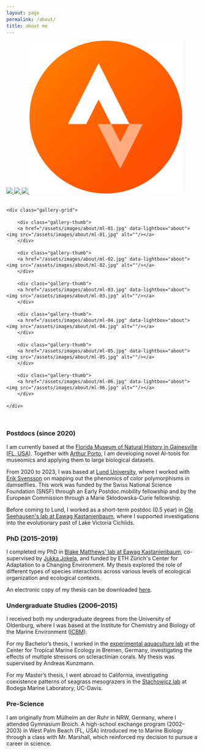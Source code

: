 ```yaml
---
layout: page
permalink: /about/
title: about me
---
```


<div class="social-media">
	<a href="/assets/files/moritz_luerig_cv.pdf" target="_blank">
	<img src="/assets/images/social_media/cv.png">
	</a>
    <a href="https://twitter.com/mluerig" target="_blank">
	<img src="/assets/images/social_media/twitter.png">
	</a>
    <a href="https://ecoevo.social/@mluerig" target="_blank">
	<img src="/assets/images/social_media/mastodon.png">
	</a>
    <a href="https://www.strava.com/athletes/16016298" target="_blank">
	<img src="/assets/images/social_media/strava.png">
	</a>
</div>

<br>


<div style="display: flex; justify-content: center;">

	<div class="gallery-grid">

		<div class="gallery-thumb">
		<a href="/assets/images/about/ml-01.jpg" data-lightbox="about"><img src="/assets/images/about/ml-01.jpg" alt=""/></a>
		</div>
	
		<div class="gallery-thumb">
		<a href="/assets/images/about/ml-02.jpg" data-lightbox="about"><img src="/assets/images/about/ml-02.jpg" alt=""/></a>
		</div>

		<div class="gallery-thumb">
		<a href="/assets/images/about/ml-03.jpg" data-lightbox="about"><img src="/assets/images/about/ml-03.jpg" alt=""/></a>
		</div>
		
		<div class="gallery-thumb">
		<a href="/assets/images/about/ml-04.jpg" data-lightbox="about"><img src="/assets/images/about/ml-04.jpg" alt=""/></a>
		</div>
		
		<div class="gallery-thumb">
		<a href="/assets/images/about/ml-05.jpg" data-lightbox="about"><img src="/assets/images/about/ml-05.jpg" alt=""/></a>
		</div>

		<div class="gallery-thumb">
		<a href="/assets/images/about/ml-06.jpg" data-lightbox="about"><img src="/assets/images/about/ml-06.jpg" alt=""/></a>
		</div>

	</div>

</div>

<br>

### Postdocs (since 2020)

I am currently based at the [Florida Museum of Natural History in Gainesville (FL, USA)](https://www.floridamuseum.ufl.edu/). Together with [Arthur Porto](https://www.biovisionlab.com/home), I am developing novel AI-tools for museomics and applying them to large biological datasets. 

From 2020 to 2023, I was based at [Lund University](https://www.biology.lu.se/), where I worked with [Erik Svensson](https://portal.research.lu.se/en/persons/erik-svensson) on mapping out the phenomics of color polymorphisms in damselflies. This work was funded by the Swiss National Science Foundation (SNSF) through an Early Postdoc.mobility fellowship and by the European Commission through a Marie Skłodowska-Curie fellowship.

Before coming to Lund, I worked as a short-term postdoc (0.5 year) in [Ole Seehausen's lab at Eawag Kastanienbaum](https://www.eawag.ch/en/about-us/portrait/organisation/staff/profile/ole-seehausen/show/), where I supported investigations into the evolutionary past of Lake Victoria Cichlids.

### PhD (2015–2019)

I completed my PhD in [Blake Matthews' lab at Eawag Kastanienbaum](https://www.blakematthewslab.com/), co-supervised by [Jukka Jokela](https://ae.ethz.ch/current_members/jokela-jukka.html), and funded by ETH Zürich's Center for Adaptation to a Changing Environment. My thesis explored the role of different types of species interactions across various levels of ecological organization and ecological contexts. 

An electronic copy of my thesis can be downloaded [here](https://www.dora.lib4ri.ch/eawag/islandora/object/eawag%3A19819).


### Undergraduate Studies (2006–2015)

I received both my undergraduate degrees from the University of Oldenburg, where I was based at the Institute for Chemistry and Biology of the Marine Environment ([ICBM](https://uol.de/icbm)).

For my Bachelor’s thesis, I worked in the [experimental aquaculture lab](https://www.leibniz-zmt.de/de/tropenforschung/organisation/wissenschaftliche-abteilungen-struktur/oekologie/ag-experimentelle-aquakultur.html) at the Center for Tropical Marine Ecology in Bremen, Germany, investigating the effects of multiple stressors on scleractinian corals. My thesis was supervised by Andreas Kunzmann.

For my Master’s thesis, I went abroad to California, investigating coexistence patterns of seagrass mesograzers in the [Stachowicz lab](https://stachlab.wordpress.com/) at Bodega Marine Laboratory, UC-Davis.


### Pre-Science

I am originally from Mülheim an der Ruhr in NRW, Germany, where I attended Gymnasium Broich. A high-school exchange program (2002–2003) in West Palm Beach (FL, USA) introduced me to Marine Biology through a class with Mr. Marshall, which reinforced my decision to pursue a career in science.

